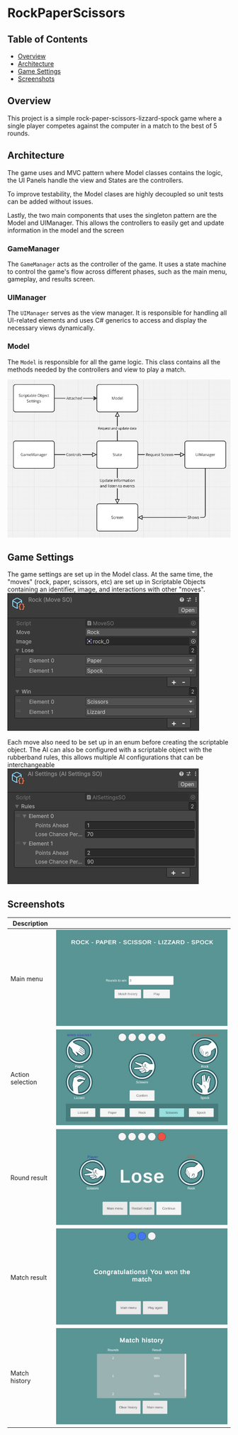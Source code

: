 # RockPaperScissors

## Table of Contents
- [Overview](#overview)
- [Architecture](#architecture)
- [Game Settings](#game-settings)
- [Screenshots](#screenshots)

## Overview
This project is a simple rock-paper-scissors-lizzard-spock game where a single player competes against the computer in a match to the best of 5 rounds.

## Architecture
The game uses and MVC pattern where Model classes contains the logic, the UI Panels handle the view and States are the controllers.

To improve testability, the Model clases are highly decoupled so unit tests can be added without issues.

Lastly, the two main components that uses the singleton pattern are the Model and UIManager. This allows the controllers to easily get and update information in the model and the screen

### GameManager
The `GameManager` acts as the controller of the game. It uses a state machine to control the game's flow across different phases, such as the main menu, gameplay, and results screen.

### UIManager
The `UIManager` serves as the view manager. It is responsible for handling all UI-related elements and uses C# generics to access and display the necessary views dynamically.

### Model
The `Model` is responsible for all the game logic. This class contains all the methods needed by the controllers and view to play a match.

![App Diagram](./Screenshots/app-diagram.jpg)

## Game Settings
The game settings are set up in the Model class. At the same time, the "moves" (rock, paper, scissors, etc) are set up in Scriptable Objects containing an identifier, image, and interactions with other "moves".
![Move](./Screenshots/screenshot-move.jpg)

Each move also need to be set up in an enum before creating the scriptable object.
The AI can also be configured with a scriptable object with the rubberband rules, this allows multiple AI configurations that can be interchangeable
![Move](./Screenshots/screenshot-ai.jpg)

## Screenshots
| Description               |                                   |
|---------------------------|-----------------------------------|
| Main menu                 | ![Main menu](./Screenshots/screenshot-01.jpg) |
| Action selection          | ![Action selection](./Screenshots/screenshot-02.jpg) |
| Round result              | ![Round result](./Screenshots/screenshot-03.jpg) |
| Match result              | ![Match result](./Screenshots/screenshot-04.jpg) |
| Match history             | ![Match history](./Screenshots/screenshot-05.jpg) |


